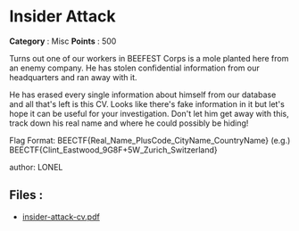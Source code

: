 # Insider Attack

**Category** : Misc
**Points** : 500

Turns out one of our workers in BEEFEST Corps is a mole planted here from an enemy company. He has stolen confidential information from our headquarters and ran away with it.

He has erased every single information about himself from our database and all that's left is this CV. Looks like there's fake information in it but let's hope it can be useful for your investigation. Don't let him get away with this, track down his real name and where he could possibly be hiding!

Flag Format: BEECTF{Real_Name_PlusCode_CityName_CountryName} (e.g.) BEECTF{Clint_Eastwood_9G8F+5W_Zurich_Switzerland}

author: LONEL

## Files : 
 - [insider-attack-cv.pdf](./insider-attack-cv.pdf)


